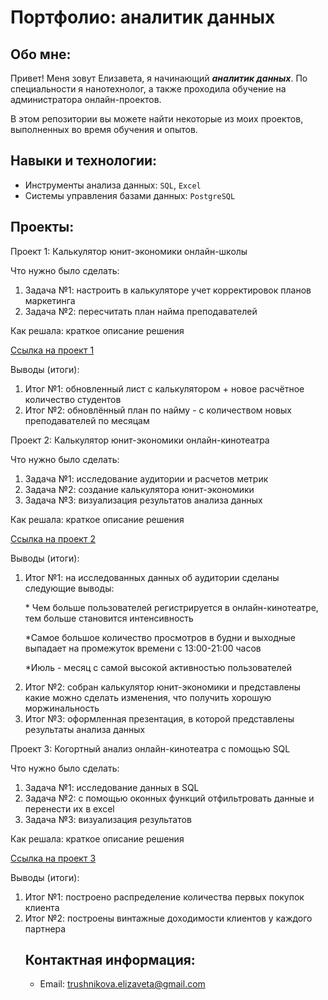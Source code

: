 # Портфолио: аналитик данных

## Обо мне:

Привет! Меня зовут Елизавета, я начинающий ***аналитик данных***.
По специальности я нанотехнолог, а также проходила обучение на администратора онлайн-проектов.
<p> В этом репозитории вы можете найти некоторые из моих проектов, выполненных во время обучения и опытов. </p>

## Навыки и технологии:
* Инструменты анализа данных: ``SQL``, ``Excel``
* Системы управления базами данных: ``PostgreSQL``

## Проекты:
<p> Проект 1: Калькулятор юнит-экономики онлайн-школы </p>
<p> Что нужно было сделать: </p>
<ol>
  <li>Задача №1: настроить в калькуляторе учет корректировок планов маркетинга</li>
  <li>Задача №2: пересчитать план найма преподавателей</li>
</ol>

<p> Как решала: краткое описание решения </p>
<a href="https://docs.google.com/spreadsheets/d/1nua6MIaUwJ8GzaIiVNKGCOy-0hAXQCog/edit?usp=sharing&ouid=108266804581076509591&rtpof=true&sd=true">Ссылка на проект 1</a>

<p> Выводы (итоги): </p>
<ol>
  <li>Итог №1: обновленный лист с калькулятором + новое расчётное количество студентов</li>
  <li>Итог №2: обновлённый план по найму - с количеством новых преподавателей по месяцам</li>
</ol>

<p> Проект 2: Калькулятор юнит-экономики онлайн-кинотеатра </p>
<p> Что нужно было сделать: </p>
<ol>
  <li>Задача №1: исследование аудитории и расчетов метрик</li>
  <li>Задача №2: создание калькулятора юнит-экономики</li>
  <li>Задача №3: визуализация результатов анализа данных</li>
</ol>

<p> Как решала: краткое описание решения </p>
<a href="https://drive.google.com/drive/folders/1Y4AlBLLhxUsXkJdSflCfBu7vOgE3BglD?usp=sharing">Ссылка на проект 2</a>

<p> Выводы (итоги): </p>
<ol>
  <li>Итог №1: на исследованных данных об аудитории сделаны следующие выводы:
 <p> * Чем больше пользователей регистрируется в онлайн-кинотеатре, тем больше становится интенсивность</p>
 <p> *Самое большое количество просмотров в будни и выходные выпадает на промежуток времени с 13:00-21:00 часов </p>
  <p> *Июль - месяц с самой высокой активностью пользователей</p> </li>
  <li>Итог №2: собран калькулятор юнит-экономики и представлены какие можно сделать изменения, что получить хорошую моржинальность</li>
  <li>Итог №3: оформленная презентация, в которой представлены результаты анализа данных</li>
</ol>

<p> Проект 3: Когортный анализ онлайн-кинотеатра с помощью SQL</p>
<p> Что нужно было сделать: </p>
<ol>
  <li>Задача №1: исследование данных в SQL</li>
  <li>Задача №2: c помощью оконных функций отфильтровать данные и перенести их в excel</li>
  <li>Задача №3: визуализация результатов </li>
</ol>

<p> Как решала: краткое описание решения </p>
<a href="https://drive.google.com/drive/folders/11AbTkxjvVy4rhkKAuOMqtbK0HeHFtoVI?usp=sharing">Ссылка на проект 3</a>

<p> Выводы (итоги): </p>
<ol>
  <li>Итог №1: построено распределение количества первых покупок клиента</li>
  <li>Итог №2: построены винтажные доходимости клиентов у каждого партнера</li>

## Контактная информация:
* Email: <a href="trushnikova.elizaveta@gmail.com
">trushnikova.elizaveta@gmail.com</a>
